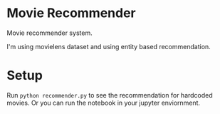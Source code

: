 # Movie Recommender

Movie recommender system.

I'm using movielens dataset and using entity based recommendation.

# Setup

Run `python recommender.py` to see the recommendation for hardcoded movies.
Or you can run the notebook in your jupyter enviornment.
